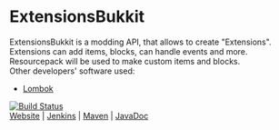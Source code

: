 # ExtensionsBukkit
ExtensionsBukkit is a modding API, that allows to create "Extensions". Extensions can add items, blocks, can handle events and more. Resourcepack will be used to make custom items and blocks.\
Other developers' software used:
* [Lombok](https://projectlombok.org/)

[![Build Status](http://ci.extbukkit.ml/buildStatus/icon?job=ExtensionsBukkit)](http://ci.extbukkit.ml/job/ExtensionsBukkit/)\
[Website](http://extbukkit.ml/) | [Jenkins](http://ci.extbukkit.ml/) | [Maven](http://oss.extbukkit.ml/) | [JavaDoc](http://extbukkit.ml/javadoc)
